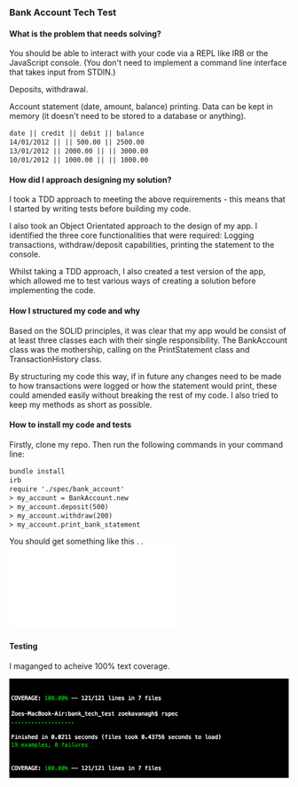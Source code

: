 ### Bank Account Tech Test

#### What is the problem that needs solving?

You should be able to interact with your code via a REPL like IRB or the JavaScript console. (You    don't need to implement a command line interface that takes input from STDIN.)

Deposits, withdrawal.

Account statement (date, amount, balance) printing.
Data can be kept in memory (it doesn't need to be stored to a database or anything).

```
date || credit || debit || balance
14/01/2012 || || 500.00 || 2500.00
13/01/2012 || 2000.00 || || 3000.00
10/01/2012 || 1000.00 || || 1000.00
```
#### How did I approach designing my solution?

I took a TDD approach to meeting the above requirements - this means that I started by writing tests before building my code.

I also took an Object Orientated approach to the design of my app.  I identified the three core functionalities that were required: Logging transactions, withdraw/deposit capabilities, printing the statement to the console.

Whilst taking a TDD approach, I also created a test version of the app, which allowed me to test various ways of creating a solution before implementing the code.

#### How I structured my code and why

Based on the SOLID principles, it was clear that my app would be consist of at least three classes each with their single responsibility.  The BankAccount class was the mothership, calling on the PrintStatement class and TransactionHistory class.

By structuring my code this way, if in future any changes need to be made to how transactions were logged or how the statement would print, these could amended easily without breaking the rest of my code.  I also tried to keep my methods as short as possible.

#### How to install my code and tests

Firstly, clone my repo. Then run the following commands in your command line:
~~~
bundle install
irb
require './spec/bank_account'
> my_account = BankAccount.new
> my_account.deposit(500)
> my_account.withdraw(200)
> my_account.print_bank_statement
~~~
You should get something like this . .
![Alt text](./images/irb.pgn)

#### Testing

I maganged to acheive 100% text coverage.

![Alt text](./images/testcoverage.png)
